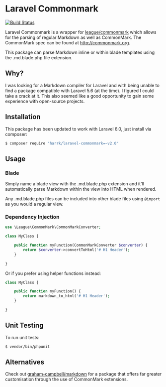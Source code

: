 # Laravel Commonmark
[![Build Status](https://travis-ci.org/Harrk/laravel-commonmark.svg?branch=master)](https://travis-ci.org/Harrk/laravel-commonmark)

Laravel Commonmark is a wrapper for [league/commonmark](https://github.com/thephpleague/commonmark)
which allows for the parsing of regular Markdown as well as CommonMark.
The CommonMark spec can be found at <http://commonmark.org>.

This package can parse Markdown inline or within blade templates using the .md.blade.php file extension.

## Why?
I was looking for a Markdown compiler for Laravel and with being unable to find a package 
compatible with Laravel 5.6 (at the time).
I figured I could take a crack at it.
This also seemed like a good opportunity to gain some experience with open-source projects.

## Installation
This package has been updated to work with Laravel 6.0, just install via composer:

```bash
$ composer require "harrk/laravel-commonmark=~v2.0"
```

## Usage
### Blade
Simply name a blade view with the .md.blade.php extension and it'll automatically parse Markdown
within the view into HTML when rendered.

Any .md.blade.php files can be included into other blade files using `@import` as you would a regular view.

### Dependency Injection
```php
use \League\CommonMark\CommonMarkConverter;

class MyClass {

    public function myFunction(CommonMarkConverter $converter) {
        return $converter->convertToHtml('# H1 Header');
    }
    
}
```

Or if you prefer using helper functions instead:
```php
class MyClass {

    public function myFunction() {
        return markdown_to_html('# H1 Header');
    }
    
}
```

## Unit Testing
To run unit tests: 
```bash
$ vendor/bin/phpunit
```

## Alternatives
Check out [graham-campbell/markdown](https://github.com/GrahamCampbell/Laravel-Markdown) for a package that 
offers far greater customisation through the use of CommonMark extensions.
